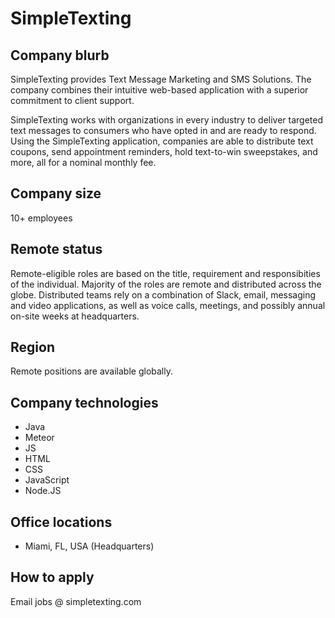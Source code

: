 # SimpleTexting

## Company blurb

SimpleTexting provides Text Message Marketing and SMS Solutions. The company combines their intuitive web-based application with a superior commitment to client support.

SimpleTexting works with organizations in every industry to deliver targeted text messages to consumers who have opted in and are ready to respond. Using the SimpleTexting application, companies are able to distribute text coupons, send appointment reminders, hold text-to-win sweepstakes, and more, all for a nominal monthly fee.

## Company size

10+ employees

## Remote status

Remote-eligible roles are based on the title, requirement and responsibities of the individual. Majority of the roles are remote and distributed across the globe. Distributed teams rely on a combination of Slack, email, messaging and video applications, as well as voice calls, meetings, and possibly annual on-site weeks at headquarters.

## Region

Remote positions are available globally.

## Company technologies

- Java
- Meteor
- JS
- HTML
- CSS
- JavaScript
- Node.JS

## Office locations

- Miami, FL, USA (Headquarters)


## How to apply

Email jobs @ simpletexting.com